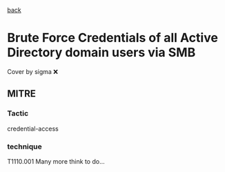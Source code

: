 [back](../index.md)
# Brute Force Credentials of all Active Directory domain users via SMB
Cover by sigma :x: 
## MITRE
### Tactic
credential-access
### technique
T1110.001
Many more think to do...